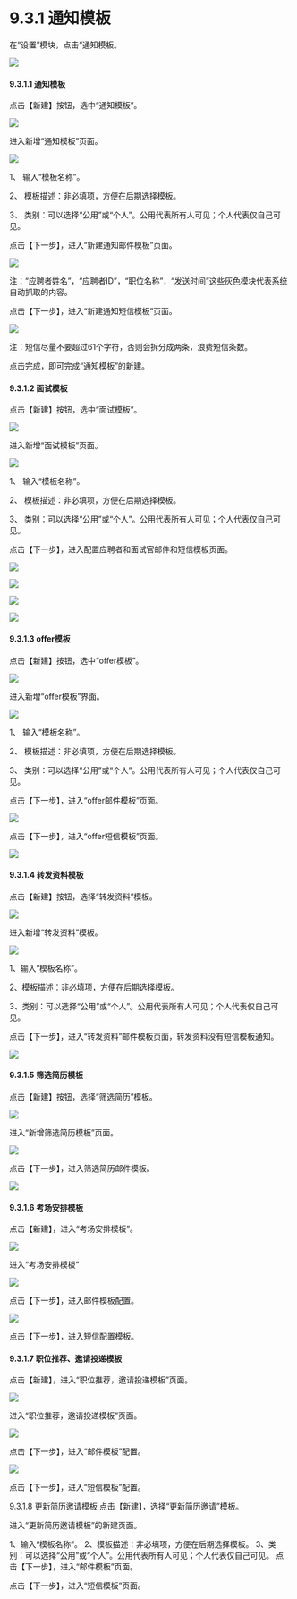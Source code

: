# 9.3.1 通知模板

在“设置”模块，点击“通知模板。

![](image526.png)


#### 9.3.1.1 通知模板



点击【新建】按钮，选中“通知模板”。

![](image528.png)

进入新增“通知模板”页面。

![](image530.png)

1、	输入“模板名称”。

2、	模板描述：非必填项，方便在后期选择模板。

3、	类别：可以选择“公用”或“个人”。公用代表所有人可见；个人代表仅自己可见。

点击【下一步】，进入“新建通知邮件模板”页面。

![](image532.png)

注：“应聘者姓名”，“应聘者ID”，“职位名称”，“发送时间”这些灰色模块代表系统自动抓取的内容。

点击【下一步】，进入“新建通知短信模板”页面。

![](image534.png)

注：短信尽量不要超过61个字符，否则会拆分成两条，浪费短信条数。

点击完成，即可完成“通知模板”的新建。



#### 9.3.1.2 面试模板


点击【新建】按钮，选中“面试模板”。

![](image536.png)

进入新增“面试模板”页面。

![](image538.png)


1、	输入“模板名称”。

2、	模板描述：非必填项，方便在后期选择模板。

3、	类别：可以选择“公用”或“个人”。公用代表所有人可见；个人代表仅自己可见。

点击【下一步】，进入配置应聘者和面试官邮件和短信模板页面。
 
![](image540.png)

![](image542.png)

![](image544.png)

![](image546.png)
 

#### 9.3.1.3 offer模板



点击【新建】按钮，选中“offer模板”。

![](image548.png)

进入新增“offer模板”界面。

![](image550.png)

1、	输入“模板名称”。

2、	模板描述：非必填项，方便在后期选择模板。

3、	类别：可以选择“公用”或“个人”。公用代表所有人可见；个人代表仅自己可见。

点击【下一步】，进入“offer邮件模板”页面。

![](image552.png)

点击【下一步】，进入“offer短信模板”页面。

![](image554.png)


#### 9.3.1.4 转发资料模板



点击【新建】按钮，选择“转发资料”模板。

![](image556.png)

进入新增“转发资料”模板。

![](image558.png)

1、输入“模板名称”。

2、模板描述：非必填项，方便在后期选择模板。

3、类别：可以选择“公用”或“个人”。公用代表所有人可见；个人代表仅自己可见。

点击【下一步】，进入“转发资料”邮件模板页面，转发资料没有短信模板通知。

![](image560.png)


#### 9.3.1.5 筛选简历模板



点击【新建】按钮，选择“筛选简历”模板。

![](image562.png)

进入“新增筛选简历模板”页面。

![](image564.png)

点击【下一步】，进入筛选简历邮件模板。

![](image566.png)


#### 9.3.1.6 考场安排模板


点击【新建】，进入“考场安排模板”。

![](image568.png)

进入“考场安排模板”

![](image571.jpg)

点击【下一步】，进入邮件模板配置。

![](image572.png)

点击【下一步】，进入短信配置模板。




#### 9.3.1.7 职位推荐、邀请投递模板



点击【新建】，进入“职位推荐，邀请投递模板”页面。

![](image576.png)

进入“职位推荐，邀请投递模板”页面。


![](image578.png)

点击【下一步】，进入“邮件模板”配置。

![](image581.jpg)

点击【下一步】，进入“短信模板”配置。



9.3.1.8 更新简历邀请模板
点击【新建】，选择“更新简历邀请”模板。
 
进入“更新简历邀请模板”的新建页面。
 
1、输入“模板名称”。
2、模板描述：非必填项，方便在后期选择模板。
3、类别：可以选择“公用”或“个人”。公用代表所有人可见；个人代表仅自己可见。
点击【下一步】，进入“邮件模板”页面。
 
点击【下一步】，进入“短信模板”页面。
 


